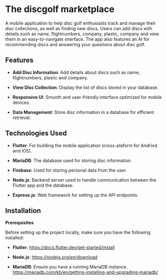 # The discgolf marketplace

A mobile application to help disc golf enthusiasts track and manage their disc collections, as well as finding new discs. Users can add discs with details such as name, flightnumbers, company, plastic, company and view them in an easy-to-navigate interface. The app also features an AI for recommending discs and answering your questions about disc golf.

## Features

- **Add Disc Information**: Add details about discs such as name, flightnumbers, plastic and company.

- **View Disc Collection**: Display the list of discs stored in your database.

- **Responsive UI**: Smooth and user-friendly interface optimized for mobile devices.

- **Data Management**: Store disc information in a database for efficient retrieval.

## Technologies Used

- **Flutter**: For building the mobile application (cross-plaform for Andriod and iOS).

- **MariaDB**: The database used for storing disc information.

- **Firebase**: Used for storing personal data from the user.

- **Node.js**: Backend server used to handle communication between the Flutter app and the database.

- **Express.js**: Web framework for setting up the API endpoints.

## Installation

**Prerequisites**

Before setting up the project locally, make sure you have the following installed:

- **Flutter**: https://docs.flutter.dev/get-started/install

- **Node.js**: https://nodejs.org/en/download

- **MariaDB**: Ensure you have a running MariaDB instance. https://mariadb.com/kb/en/getting-installing-and-upgrading-mariadb/
